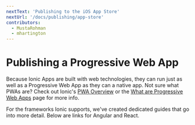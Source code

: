 ```yaml
---
nextText: 'Publishing to the iOS App Store'
nextUrl: '/docs/publishing/app-store'
contributors:
  - MustaRohman
  - mhartington
---
```


# Publishing a Progressive Web App

Because Ionic Apps are built with web technologies, they can run just as well as a Progressive Web App as they can a native app. Not sure what PWAs are? Check out Ionic's <a href="https://ionicframework.com/pwa" target="_blank">PWA Overview</a> or the [What are Progressive Web Apps](/docs/intro/what-are-progressive-web-apps) page for more info.

For the frameworks Ionic supports, we've created dedicated guides that go into more detail. Below are links for Angular and React.

<docs-cards> <docs-card header="Angular" href="/docs/angular/pwa" img="/docs/assets/img/frameworks/angular.svg"></docs-card> <docs-card header="React" href="/docs/react/pwa" img="/docs/assets/img/frameworks/react.svg"></docs-card> </docs-cards>